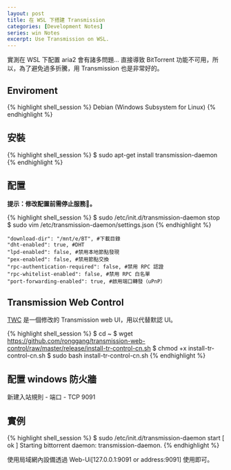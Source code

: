 ```yaml
---
layout: post
title: 在 WSL 下搭建 Transmission
categories: [Development Notes]
series: win Notes
excerpt: Use Transmission on WSL.
---
```

實測在 WSL 下配置 aria2 會有諸多問題... 直接導致 BitTorrent 功能不可用，所以，為了避免過多折騰，用 Transmission 也是非常好的。

## Enviroment

{% highlight shell_session %}
Debian (Windows Subsystem for Linux)
{% endhighlight %}

## 安裝

{% highlight shell_session %}
$ sudo apt-get install tr​​ansmission-daemon
{% endhighlight %}

## 配置

**提示：修改配置前需停止服務。**

{% highlight shell_session %}
$ sudo /etc/init.d/transmission-daemon stop
$ sudo vim /etc/transmission-daemon/settings.json
{% endhighlight %}

    "download-dir": "/mnt/e/BT", #下載目錄
    "dht-enabled": true, #DHT
    "lpd-enabled": false, #禁用本地節點發現
    "pex-enabled": false, #禁用節點交換
    "rpc-authentication-required": false, #禁用 RPC 認證
    "rpc-whitelist-enabled": false, #禁用 RPC 白名單
    "port-forwarding-enabled": true, #啟用端口轉發（uPnP）

## Transmission Web Control

[TWC][] 是一個修改的 Transmission web UI，用以代替默認 UI。

{% highlight shell_session %}
$ cd ~
$ wget https://github.com/ronggang/transmission-web-control/raw/master/release/install-tr-control-cn.sh
$ chmod +x install-tr-control-cn.sh
$ sudo bash install-tr-control-cn.sh
{% endhighlight %}

## 配置 windows 防火牆

新建入站規則 - 端口 - TCP 9091

## 實例

{% highlight shell_session %}
$ sudo /etc/init.d/transmission-daemon start
[ ok ] Starting bittorrent daemon: transmission-daemon.
{% endhighlight %}

使用局域網內設備透過 Web-Ui\[127.0.0.1:9091 or address:9091\] 使用即可。

[TWC]: https://github.com/ronggang/transmission-web-control